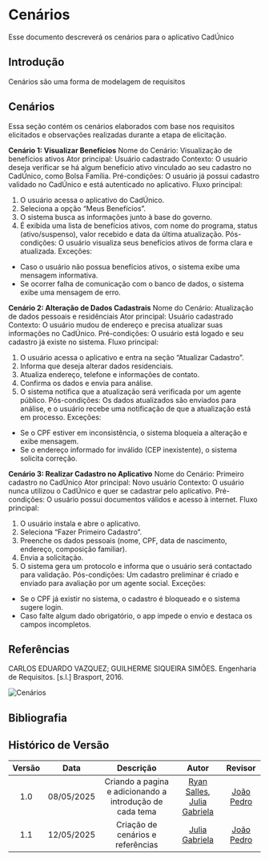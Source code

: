 # Cenários

Esse documento descreverá os cenários para o aplicativo CadÚnico

## Introdução 

Cenários são uma forma de modelagem de requisitos 

## Cenários

Essa seção contém os cenários elaborados com base nos requisitos elicitados e observações realizadas durante a etapa de elicitação. 

**Cenário 1: Visualizar Benefícios**
Nome do Cenário: Visualização de benefícios ativos
Ator principal: Usuário cadastrado
Contexto: O usuário deseja verificar se há algum benefício ativo vinculado ao seu cadastro no
CadÚnico, como Bolsa Família.
Pré-condições: O usuário já possui cadastro validado no CadÚnico e está autenticado no
aplicativo.
Fluxo principal:
1. O usuário acessa o aplicativo do CadÚnico.
2. Seleciona a opção “Meus Benefícios”.
3. O sistema busca as informações junto à base do governo.
4. É exibida uma lista de benefícios ativos, com nome do programa, status
(ativo/suspenso), valor recebido e data da última atualização.
Pós-condições: O usuário visualiza seus benefícios ativos de forma clara e atualizada.
Exceções:
- Caso o usuário não possua benefícios ativos, o sistema exibe uma mensagem
informativa.
- Se ocorrer falha de comunicação com o banco de dados, o sistema exibe uma mensagem
de erro.

**Cenário 2: Alteração de Dados Cadastrais**
Nome do Cenário: Atualização de dados pessoais e residênciais
Ator principal: Usuário cadastrado
Contexto: O usuário mudou de endereço e precisa atualizar suas informações no CadÚnico.
Pré-condições: O usuário está logado e seu cadastro já existe no sistema.
Fluxo principal:
1. O usuário acessa o aplicativo e entra na seção “Atualizar Cadastro”.
2. Informa que deseja alterar dados residenciais.
3. Atualiza endereço, telefone e informações de contato.
4. Confirma os dados e envia para análise.
5. O sistema notifica que a atualização será verificada por um agente público.
Pós-condições: Os dados atualizados são enviados para análise, e o usuário recebe uma
notificação de que a atualização está em processo.
Exceções:
- Se o CPF estiver em inconsistência, o sistema bloqueia a alteração e exibe mensagem.
- Se o endereço informado for inválido (CEP inexistente), o sistema solicita correção.

**Cenário 3: Realizar Cadastro no Aplicativo**
Nome do Cenário: Primeiro cadastro no CadÚnico
Ator principal: Novo usuário
Contexto: O usuário nunca utilizou o CadÚnico e quer se cadastrar pelo aplicativo.
Pré-condições: O usuário possui documentos válidos e acesso à internet.
Fluxo principal:
1. O usuário instala e abre o aplicativo.
2. Seleciona “Fazer Primeiro Cadastro”.
3. Preenche os dados pessoais (nome, CPF, data de nascimento, endereço, composição
familiar).
4. Envia a solicitação.
5. O sistema gera um protocolo e informa que o usuário será contactado para validação.
Pós-condições: Um cadastro preliminar é criado e enviado para avaliação por um agente social.
Exceções:
- Se o CPF já existir no sistema, o cadastro é bloqueado e o sistema sugere login.
- Caso falte algum dado obrigatório, o app impede o envio e destaca os campos
incompletos.

## Referências
CARLOS EDUARDO VAZQUEZ; GUILHERME SIQUEIRA SIMÕES. Engenharia de Requisitos. [s.l.] Brasport, 2016.

<div style="text-align: left;">
    <img src="../../assets/referencias/cenarios/referencia_cenarios.jpeg" alt="Cenários">
</div>

## Bibliografia

## Histórico de Versão
| Versão |    Data    |    Descrição     |         Autor         |       Revisor      |
| :----: | :--------: | :--------------: | :-------------------: | :----------------: |
|  1.0   | 08/05/2025 | Criando a pagina e adicionando a introdução de cada tema | [Ryan Salles](https://github.com/RA-Salles), [Julia Gabriela](https://github.com/JuliaGabP) | [João Pedro](https://github.com/joaopedro) |
|  1.1   | 12/05/2025 | Criação de cenários e referências| [Julia Gabriela](https://github.com/JuliaGabP) | [João Pedro](https://github.com/joaopedro) |
